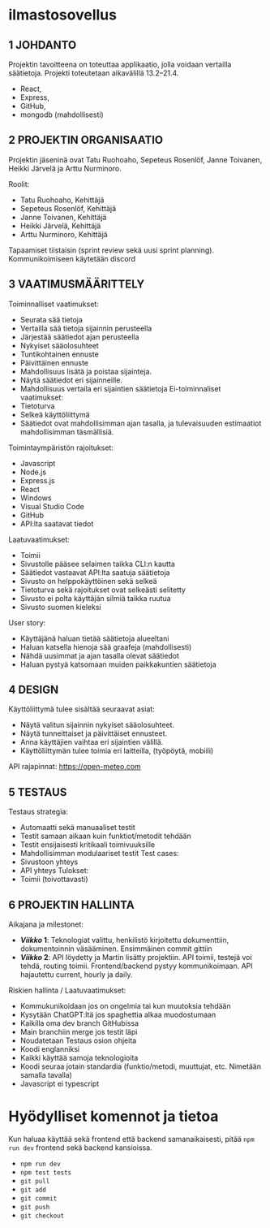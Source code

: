 # ilmastosovellus
## 1	JOHDANTO
Projektin tavoitteena on toteuttaa applikaatio, jolla voidaan vertailla säätietoja. Projekti toteutetaan aikavälillä 13.2–21.4.

-	React,
-	Express, 
-	GitHub,
-	mongodb (mahdollisesti)

## 2	PROJEKTIN ORGANISAATIO
Projektin jäseninä ovat Tatu Ruohoaho, Sepeteus Rosenlöf, Janne Toivanen, Heikki Järvelä ja Arttu Nurminoro.

Roolit:
-	Tatu Ruohoaho, Kehittäjä
-	Sepeteus Rosenlöf, Kehittäjä
-	Janne Toivanen, Kehittäjä
-	Heikki Järvelä, Kehittäjä 
-	Arttu Nurminoro, Kehittäjä

Tapaamiset tiistaisin (sprint review sekä uusi sprint planning). Kommunikoimiseen käytetään discord

## 3	VAATIMUSMÄÄRITTELY
Toiminnalliset vaatimukset:
-	Seurata sää tietoja 
-	Vertailla sää tietoja sijainnin perusteella
-	Järjestää säätiedot ajan perusteella
-	Nykyiset sääolosuhteet
-	Tuntikohtainen ennuste
-	Päivittäinen ennuste
-	Mahdollisuus lisätä ja poistaa sijainteja.
-	Näytä säätiedot eri sijainneille.
-	Mahdollisuus vertaila eri sijaintien säätietoja
Ei-toiminnaliset vaatimukset:
-	Tietoturva
-	Selkeä käyttöliittymä
-	Säätiedot ovat mahdollisimman ajan tasalla, ja tulevaisuuden estimaatiot mahdollisimman täsmällisiä. 

Toimintaympäristön rajoitukset:
-	Javascript
-	Node.js
-	Express.js
-	React
-	Windows
-	Visual Studio Code
-	GitHub
-	API:lta saatavat tiedot

Laatuvaatimukset:
-	Toimii
-	Sivustolle pääsee selaimen taikka CLI:n kautta
-	Säätiedot vastaavat API:lta saatuja säätietoja
-	Sivusto on helppokäyttöinen sekä selkeä
-	Tietoturva sekä rajoitukset ovat selkeästi selitetty
-	Sivusto ei polta käyttäjän silmiä taikka ruutua
-	Sivusto suomen kieleksi

User story:
-	Käyttäjänä haluan tietää säätietoja alueeltani
-	Haluan katsella hienoja sää graafeja (mahdollisesti)
-	Nähdä uusimmat ja ajan tasalla olevat säätiedot
-	Haluan pystyä katsomaan muiden paikkakuntien säätietoja

## 4	DESIGN
Käyttöliittymä tulee sisältää seuraavat asiat:
-	Näytä valitun sijainnin nykyiset sääolosuhteet.
-	Näytä tunneittaiset ja päivittäiset ennusteet.
-	Anna käyttäjien vaihtaa eri sijaintien välillä.
-	Käyttöliittymän tulee toimia eri laitteilla, (työpöytä, mobiili)

API rajapinnat: 
https://open-meteo.com

## 5	TESTAUS
Testaus strategia:
-	Automaatti sekä manuaaliset testit
-	Testit samaan aikaan kuin funktiot/metodit tehdään
-	Testit ensijaisesti kritikaali toimivuuksille
-	Mahdollisimman modulaariset testit
Test cases:
-	Sivustoon yhteys
-	API yhteys
Tulokset:
-	Toimii (toivottavasti)

## 6	PROJEKTIN HALLINTA
Aikajana ja milestonet:
- ***Viikko* 1**: Teknologiat valittu, henkilistö kirjoitettu dokumenttiin, dokumentoinnin väsääminen. Ensimmäinen commit gittiin
- ***Viikko* 2**: API löydetty ja Martin lisätty projektiin. API toimii, testejä voi tehdä, routing toimii. Frontend/backend pystyy kommunikoimaan. API hajautettu current, hourly ja daily.

Riskien hallinta / Laatuvaatimukset:
-	Kommukunikoidaan jos on ongelmia tai kun muutoksia tehdään 
-	Kysytään ChatGPT:ltä jos spaghettia alkaa muodostumaan
-	Kaikilla oma dev branch GitHubissa
-	Main branchiin merge jos testit läpi
-	Noudatetaan Testaus osion ohjeita
-	Koodi englanniksi 
-	Kaikki käyttää samoja teknologioita
-	Koodi seuraa jotain standardia (funktio/metodi, muuttujat, etc. Nimetään samalla tavalla)
-	Javascript ei typescript

# Hyödylliset komennot ja tietoa
Kun haluaa käyttää sekä frontend että backend samanaikaisesti, pitää `npm run dev` frontend sekä backend kansioissa.
- ```npm run dev```
- ```npm test tests```
- ```git pull```
- ```git add```
- ```git commit```
- ```git push```
- ```git checkout```